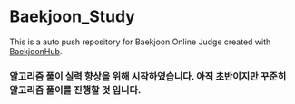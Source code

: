 # Baekjoon_Study
This is a auto push repository for Baekjoon Online Judge created with [BaekjoonHub](https://github.com/BaekjoonHub/BaekjoonHub).
### 알고리즘 풀이 실력 향상을 위해 시작하였습니다. 아직 초반이지만 꾸준히 알고리즘 풀이를 진행할 것 입니다. 
